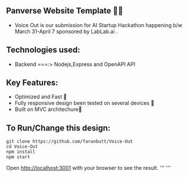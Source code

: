 ## Panverse Website Template 👨‍💻
* Voice Out is our submission for AI Startup Hackathon happening b/w March 31-April 7 sponsored by LabLab.ai .

## Technologies used:
* Backend ===:> Nodejs,Express and OpenAPI API

## Key Features:
* Optimized and Fast 🚀
* Fully responsive design been tested on several devices 📱
* Built on MVC architechure🎨



## To Run/Change this design:
```
git clone https://github.com/faranbutt/Voice-Out
cd Voice-Out
npm install
npm start
```
Open [http://localhost:3001](http://localhost:3001/) with your browser to see the result.
'''
'''



